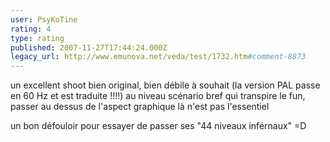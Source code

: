 ```yaml
---
user: PsyKoTine
rating: 4
type: rating
published: 2007-11-27T17:44:24.000Z
legacy_url: http://www.emunova.net/veda/test/1732.htm#comment-8873
---
```

un excellent shoot bien original, bien débile à souhait (la version PAL passe en 60 Hz et est traduite !!!!) au niveau scénario bref qui transpire le fun, passer au dessus de l'aspect graphique là n'est pas l'essentiel

un bon défouloir pour essayer de passer ses "44 niveaux inférnaux" =D